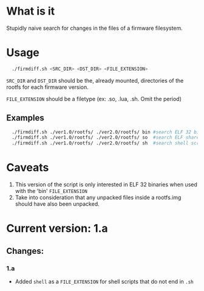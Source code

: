 # What is it
Stupidly naive search for changes in the files of a firmware filesystem.

# Usage

```bash
  ./firmdiff.sh <SRC_DIR> <DST_DIR> <FILE_EXTENSION>
``` 
   `SRC_DIR` and `DST_DIR` should be the, already mounted, directories of the rootfs
   for each firmware version.

   `FILE_EXTENSION` should be a filetype (ex: .so, .lua, .sh. Omit the period)


## Examples
```bash
  ./firmdiff.sh ./ver1.0/rootfs/ ./ver2.0/rootfs/ bin #search ELF 32 binaries
  ./firmdiff.sh ./ver1.0/rootfs/ ./ver2.0/rootfs/ so  #search ELF shared objects
  ./firmdiff.sh ./ver1.0/rootfs/ ./ver2.0/rootfs/ sh  #search shell scripts
``` 

# Caveats
  1. This version of the script is only interested in ELF 32 binaries when
  used with the 'bin' `FILE_EXTENSION`
  2. Take into consideration that any unpacked files inside a rootfs.img should
  have also been unpacked.

# Current version: 1.a
## Changes:
  ### 1.a
  * Added `shell` as a `FILE_EXTENSION` for shell scripts that do not end in `.sh`
